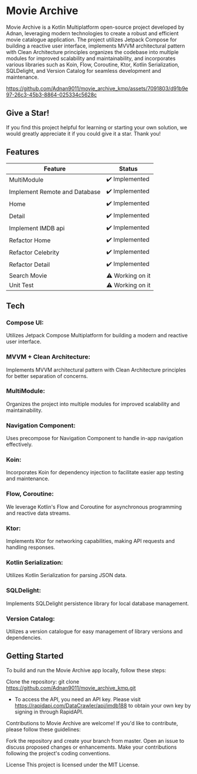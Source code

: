 # Movie Archive

Movie Archive is a Kotlin Multiplatform open-source project developed by Adnan, leveraging modern
technologies to create
a robust and efficient movie catalogue application.
The project utilizes Jetpack Compose for building a reactive user interface, implements MVVM
architectural pattern with Clean Architecture principles organizes the codebase into multiple
modules for improved scalability and maintainability, and incorporates various libraries such as
Koin, Flow, Coroutine, Ktor, Kotlin Serialization, SQLDelight, and Version Catalog for seamless
development and maintenance.

https://github.com/Adnan9011/movie_archive_kmp/assets/7091803/d91b9e97-26c3-45b3-8864-025334c5628c

## Give a Star!

If you find this project helpful for learning or starting your own solution, we would greatly
appreciate it if you could give it a star. Thank you!

## Features

| Feature                       | Status           |
|-------------------------------|------------------|
| MultiModule                   | ✔️ Implemented   |
| Implement Remote and Database | ✔️ Implemented   |
| Home                          | ✔️ Implemented   |
| Detail                        | ✔️ Implemented   |
| Implement IMDB api            | ✔️ Implemented   |
| Refactor Home                 | ✔️ Implemented   |
| Refactor Celebrity            | ✔️ Implemented   |
| Refactor Detail               | ✔️ Implemented   |
| Search Movie                  | ⚠️ Working on it |
| Unit Test                     | ⚠️ Working on it |

## Tech

### Compose UI:

Utilizes Jetpack Compose Multiplatform for building a modern and reactive user interface.

### MVVM + Clean Architecture:

Implements MVVM architectural pattern with Clean Architecture principles for better separation of
concerns.

### MultiModule:

Organizes the project into multiple modules for improved scalability and maintainability.

### Navigation Component:

Uses precompose for Navigation Component to handle in-app navigation effectively.

### Koin:

Incorporates Koin for dependency injection to facilitate easier app testing and maintenance.

### Flow, Coroutine:

We leverage Kotlin's Flow and Coroutine for asynchronous programming and reactive data streams.

### Ktor:

Implements Ktor for networking capabilities, making API requests and handling responses.

### Kotlin Serialization:

Utilizes Kotlin Serialization for parsing JSON data.

### SQLDelight:

Implements SQLDelight persistence library for local database management.

### Version Catalog:

Utilizes a version catalogue for easy management of library versions and dependencies.

## Getting Started

To build and run the Movie Archive app locally, follow these steps:

Clone the repository: git clone https://github.com/Adnan9011/movie_archive_kmp.git

- To access the API, you need an API key. Please visit https://rapidapi.com/DataCrawler/api/imdb188
  to obtain your own key by signing in through RapidAPI.

Contributions to Movie Archive are welcome! If you'd like to contribute, please follow these
guidelines:

Fork the repository and create your branch from master.
Open an issue to discuss proposed changes or enhancements.
Make your contributions following the project's coding conventions.

License
This project is licensed under the MIT License.